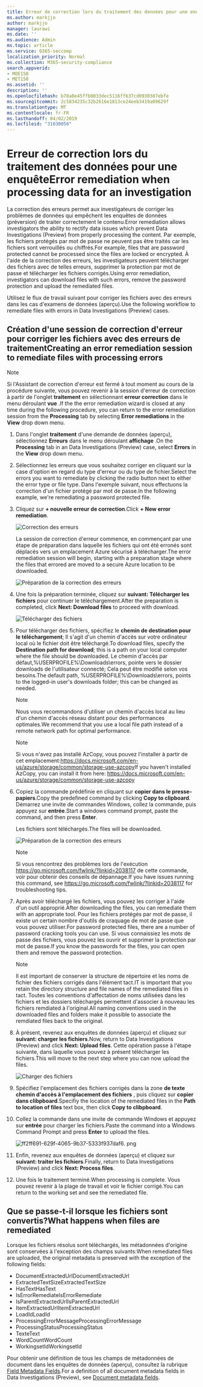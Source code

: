 ```yaml
---
title: Erreur de correction lors du traitement des données pour une enquête
ms.author: markjjo
author: markjjo
manager: laurawi
ms.date: ''
ms.audience: Admin
ms.topic: article
ms.service: O365-seccomp
localization_priority: Normal
ms.collection: M365-security-compliance
search.appverid:
- MOE150
- MET150
ms.assetid: ''
description: ''
ms.openlocfilehash: b78a8e45ffb0833dec5116ff637cd0930387ebfe
ms.sourcegitcommit: 2c5834235c32b2616e1813ce24eeb3419a09629f
ms.translationtype: MT
ms.contentlocale: fr-FR
ms.lasthandoff: 04/02/2019
ms.locfileid: "31030050"
---
```

# <a name="error-remediation-when-processing-data-for-an-investigation"></a><span data-ttu-id="1a85d-102">Erreur de correction lors du traitement des données pour une enquête</span><span class="sxs-lookup"><span data-stu-id="1a85d-102">Error remediation when processing data for an investigation</span></span>

<span data-ttu-id="1a85d-103">La correction des erreurs permet aux investigateurs de corriger les problèmes de données qui empêchent les enquêtes de données (préversion) de traiter correctement le contenu.</span><span class="sxs-lookup"><span data-stu-id="1a85d-103">Error remediation allows investigators the ability to rectify data issues which prevent Data Investigations (Preview) from properly processing the content.</span></span> <span data-ttu-id="1a85d-104">Par exemple, les fichiers protégés par mot de passe ne peuvent pas être traités car les fichiers sont verrouillés ou chiffrés.</span><span class="sxs-lookup"><span data-stu-id="1a85d-104">For example, files that are password protected cannot be processed since the files are locked or encrypted.</span></span> <span data-ttu-id="1a85d-105">À l'aide de la correction des erreurs, les investigateurs peuvent télécharger des fichiers avec de telles erreurs, supprimer la protection par mot de passe et télécharger les fichiers corrigés.</span><span class="sxs-lookup"><span data-stu-id="1a85d-105">Using error remediation, investigators can download files with such errors, remove the password protection and upload the remediated files.</span></span>

<span data-ttu-id="1a85d-106">Utilisez le flux de travail suivant pour corriger les fichiers avec des erreurs dans les cas d'examens de données (aperçu).</span><span class="sxs-lookup"><span data-stu-id="1a85d-106">Use the following workflow to remediate files with errors in Data Investigations (Preview) cases.</span></span>

## <a name="creating-an-error-remediation-session-to-remediate-files-with-processing-errors"></a><span data-ttu-id="1a85d-107">Création d'une session de correction d'erreur pour corriger les fichiers avec des erreurs de traitement</span><span class="sxs-lookup"><span data-stu-id="1a85d-107">Creating an error remediation session to remediate files with processing errors</span></span>

>[!NOTE]
><span data-ttu-id="1a85d-108">Si l'Assistant de correction d'erreur est fermé à tout moment au cours de la procédure suivante, vous pouvez revenir à la session d'erreur de correction à partir de l'onglet **traitement** en sélectionnant **erreur correction** dans le menu déroulant **vue** .</span><span class="sxs-lookup"><span data-stu-id="1a85d-108">If the the error remediation wizard is closed at any time during the following procedure, you can return to the error remediation session from the **Processing** tab by selecting **Error remediations** in the **View** drop down menu.</span></span>

1. <span data-ttu-id="1a85d-109">Dans l'onglet **traitement** d'une demande de données (aperçu), sélectionnez **Erreurs** dans le menu déroulant **affichage** .</span><span class="sxs-lookup"><span data-stu-id="1a85d-109">On the **Processing** tab in an Data Investigations (Preview) case, select **Errors** in the **View** drop down menu.</span></span>

2. <span data-ttu-id="1a85d-110">Sélectionnez les erreurs que vous souhaitez corriger en cliquant sur la case d'option en regard du type d'erreur ou du type de fichier.</span><span class="sxs-lookup"><span data-stu-id="1a85d-110">Select the errors you want to remediate by clicking the radio button next to either the error type or file type.</span></span>  <span data-ttu-id="1a85d-111">Dans l'exemple suivant, nous effectuons la correction d'un fichier protégé par mot de passe.</span><span class="sxs-lookup"><span data-stu-id="1a85d-111">In the following example, we're remediating a password protected file.</span></span>

3. <span data-ttu-id="1a85d-112">Cliquez sur **+ nouvelle erreur de correction**.</span><span class="sxs-lookup"><span data-stu-id="1a85d-112">Click **+ New error remediation**.</span></span>

    ![Correction des erreurs](../media/8c2faf1a-834b-44fc-b418-6a18aed8b81a.png)

    <span data-ttu-id="1a85d-114">La session de correction d'erreur commence, en commençant par une étape de préparation dans laquelle les fichiers qui ont été erronés sont déplacés vers un emplacement Azure sécurisé à télécharger.</span><span class="sxs-lookup"><span data-stu-id="1a85d-114">The error remediation session will begin, starting with a preparation stage where the files that errored are moved to a secure Azure location to be downloaded.</span></span>

    ![Préparation de la correction des erreurs](../media/390572ec-7012-47c4-a6b6-4cbb5649e8a8.png)

4. <span data-ttu-id="1a85d-116">Une fois la préparation terminée, cliquez sur **suivant: Télécharger les fichiers** pour continuer le téléchargement.</span><span class="sxs-lookup"><span data-stu-id="1a85d-116">After the preparation is completed, click **Next: Download files** to proceed with download.</span></span>

    ![Télécharger des fichiers](../media/6ac04b09-8e13-414a-9e24-7c75ba586363.png)

5. <span data-ttu-id="1a85d-118">Pour télécharger des fichiers, spécifiez le **chemin de destination pour le téléchargement**; Il s'agit d'un chemin d'accès sur votre ordinateur local où le fichier doit être téléchargé.</span><span class="sxs-lookup"><span data-stu-id="1a85d-118">To download files, specify the **Destination path for download**; this is a path on your local computer where the file should be downloaded.</span></span>  <span data-ttu-id="1a85d-119">Le chemin d'accès par défaut,%USERPROFILE%\Downloads\errors, pointe vers le dossier downloads de l'utilisateur connecté; Cela peut être modifié selon vos besoins.</span><span class="sxs-lookup"><span data-stu-id="1a85d-119">The default path, %USERPROFILE%\Downloads\errors, points to the logged-in user's downloads folder; this can be changed as needed.</span></span>

    >[!NOTE]
    ><span data-ttu-id="1a85d-120">Nous vous recommandons d'utiliser un chemin d'accès local au lieu d'un chemin d'accès réseau distant pour des performances optimales.</span><span class="sxs-lookup"><span data-stu-id="1a85d-120">We recommend that you use a local file path instead of a remote network path for optimal performance.</span></span>

    > [!NOTE]
    > <span data-ttu-id="1a85d-121">Si vous n'avez pas installé AzCopy, vous pouvez l'installer à partir de cet emplacement:https://docs.microsoft.com/en-us/azure/storage/common/storage-use-azcopy</span><span class="sxs-lookup"><span data-stu-id="1a85d-121">If you haven't installed AzCopy, you can install it from here: https://docs.microsoft.com/en-us/azure/storage/common/storage-use-azcopy</span></span>

6. <span data-ttu-id="1a85d-122">Copiez la commande prédéfinie en cliquant sur **copier dans le presse-papiers**.</span><span class="sxs-lookup"><span data-stu-id="1a85d-122">Copy the predefined command by clicking **Copy to clipboard**.</span></span> <span data-ttu-id="1a85d-123">Démarrez une invite de commandes Windows, collez la commande, puis appuyez sur **entrée**.</span><span class="sxs-lookup"><span data-stu-id="1a85d-123">Start a windows command prompt, paste the command, and then press **Enter**.</span></span>  

    <span data-ttu-id="1a85d-124">Les fichiers sont téléchargés.</span><span class="sxs-lookup"><span data-stu-id="1a85d-124">The files will be downloaded.</span></span>

    ![Préparation de la correction des erreurs](../media/f364ab4d-31c5-4375-b69f-650f694a2f69.png)

     > [!NOTE]
     > <span data-ttu-id="1a85d-126">Si vous rencontrez des problèmes lors de l'exécution https://go.microsoft.com/fwlink/?linkid=2038117 de cette commande, voir pour obtenir des conseils de dépannage.</span><span class="sxs-lookup"><span data-stu-id="1a85d-126">If you have issues running this command, see https://go.microsoft.com/fwlink/?linkid=2038117 for troubleshooting tips.</span></span>

7. <span data-ttu-id="1a85d-127">Après avoir téléchargé les fichiers, vous pouvez les corriger à l'aide d'un outil approprié.</span><span class="sxs-lookup"><span data-stu-id="1a85d-127">After downloading the files, you can remediate them with an appropriate tool.</span></span> <span data-ttu-id="1a85d-128">Pour les fichiers protégés par mot de passe, il existe un certain nombre d'outils de craquage de mot de passe que vous pouvez utiliser.</span><span class="sxs-lookup"><span data-stu-id="1a85d-128">For password protected files, there are a number of password cracking tools you can use.</span></span> <span data-ttu-id="1a85d-129">Si vous connaissiez les mots de passe des fichiers, vous pouvez les ouvrir et supprimer la protection par mot de passe.</span><span class="sxs-lookup"><span data-stu-id="1a85d-129">If you know the passwords for the files, you can open them and remove the password protection.</span></span>
    > [!NOTE]
    > <span data-ttu-id="1a85d-130">Il est important de conserver la structure de répertoire et les noms de fichier des fichiers corrigés dans l'élément tact.</span><span class="sxs-lookup"><span data-stu-id="1a85d-130">IT is important that you retain the directory structure and file names of the remediated files in tact.</span></span>  <span data-ttu-id="1a85d-131">Toutes les conventions d'affectation de noms utilisées dans les fichiers et les dossiers téléchargés permettent d'associer à nouveau les fichiers remdiated à l'original.</span><span class="sxs-lookup"><span data-stu-id="1a85d-131">All naming conventions used in the downloaded files and folders make it possible to associate the remdiated files back to the original.</span></span>

8. <span data-ttu-id="1a85d-132">À présent, revenez aux enquêtes de données (aperçu) et cliquez sur **suivant: charger les fichiers**.</span><span class="sxs-lookup"><span data-stu-id="1a85d-132">Now, return to Data Investigations (Preview) and click **Next: Upload files**.</span></span>  <span data-ttu-id="1a85d-133">Cette opération passe à l'étape suivante, dans laquelle vous pouvez à présent télécharger les fichiers.</span><span class="sxs-lookup"><span data-stu-id="1a85d-133">This will move to the next step where you can now upload the files.</span></span>

    ![Charger des fichiers](../media/af3d8617-1bab-4ecd-8de0-22e53acba240.png)

9. <span data-ttu-id="1a85d-135">Spécifiez l'emplacement des fichiers corrigés dans la zone **de texte chemin d'accès à l'emplacement des fichiers** , puis cliquez sur **copier dans clibpboard**.</span><span class="sxs-lookup"><span data-stu-id="1a85d-135">Specifiy the location of the remediated files in the **Path to location of files** text box, then click **Copy to clibpboard**.</span></span>

10. <span data-ttu-id="1a85d-136">Collez la commande dans une invite de commande Windows et appuyez sur **entrée** pour charger les fichiers.</span><span class="sxs-lookup"><span data-stu-id="1a85d-136">Paste the command into a Windows Command Prompt and press **Enter** to upload the files.</span></span>

    ![ff2ff691-629f-4065-9b37-5333f937daf6. png](../media/ff2ff691-629f-4065-9b37-5333f937daf6.png)

11. <span data-ttu-id="1a85d-138">Enfin, revenez aux enquêtes de données (aperçu) et cliquez sur **suivant: traiter les fichiers**.</span><span class="sxs-lookup"><span data-stu-id="1a85d-138">Finally, return to Data Investigations (Preview) and click **Next: Process files**.</span></span>

12. <span data-ttu-id="1a85d-139">Une fois le traitement terminé.</span><span class="sxs-lookup"><span data-stu-id="1a85d-139">When processing is complete.</span></span>  <span data-ttu-id="1a85d-140">Vous pouvez revenir à la plage de travail et voir le fichier corrigé.</span><span class="sxs-lookup"><span data-stu-id="1a85d-140">You can return to the working set and see the remediated file.</span></span>

## <a name="what-happens-when-files-are-remediated"></a><span data-ttu-id="1a85d-141">Que se passe-t-il lorsque les fichiers sont convertis?</span><span class="sxs-lookup"><span data-stu-id="1a85d-141">What happens when files are remediated</span></span>

<span data-ttu-id="1a85d-142">Lorsque les fichiers résolus sont téléchargés, les métadonnées d'origine sont conservées à l'exception des champs suivants:</span><span class="sxs-lookup"><span data-stu-id="1a85d-142">When remediated files are uploaded, the original metadata is preserved with the exception of the following fields:</span></span> 

- <span data-ttu-id="1a85d-143">DocumentExtractedUrl</span><span class="sxs-lookup"><span data-stu-id="1a85d-143">DocumentExtractedUrl</span></span>
- <span data-ttu-id="1a85d-144">ExtractedTextSize</span><span class="sxs-lookup"><span data-stu-id="1a85d-144">ExtractedTextSize</span></span>
- <span data-ttu-id="1a85d-145">HasText</span><span class="sxs-lookup"><span data-stu-id="1a85d-145">HasText</span></span>
- <span data-ttu-id="1a85d-146">IsErrorRemediate</span><span class="sxs-lookup"><span data-stu-id="1a85d-146">IsErrorRemediate</span></span>
- <span data-ttu-id="1a85d-147">IsParentExtractedUrl</span><span class="sxs-lookup"><span data-stu-id="1a85d-147">IsParentExtractedUrl</span></span>
- <span data-ttu-id="1a85d-148">ItemExtractedUrl</span><span class="sxs-lookup"><span data-stu-id="1a85d-148">ItemExtractedUrl</span></span>
- <span data-ttu-id="1a85d-149">LoadId</span><span class="sxs-lookup"><span data-stu-id="1a85d-149">LoadId</span></span>
- <span data-ttu-id="1a85d-150">ProcessingErrorMessage</span><span class="sxs-lookup"><span data-stu-id="1a85d-150">ProcessingErrorMessage</span></span>
- <span data-ttu-id="1a85d-151">ProcessingStatus</span><span class="sxs-lookup"><span data-stu-id="1a85d-151">ProcessingStatus</span></span>
- <span data-ttu-id="1a85d-152">Texte</span><span class="sxs-lookup"><span data-stu-id="1a85d-152">Text</span></span>
- <span data-ttu-id="1a85d-153">WordCount</span><span class="sxs-lookup"><span data-stu-id="1a85d-153">WordCount</span></span>
- <span data-ttu-id="1a85d-154">WorkingsetId</span><span class="sxs-lookup"><span data-stu-id="1a85d-154">WorkingsetId</span></span>

<span data-ttu-id="1a85d-155">Pour obtenir une définition de tous les champs de métadonnées de document dans les enquêtes de données (aperçu), consultez la rubrique [Field Metadata Fields](document-metadata-fields.md).</span><span class="sxs-lookup"><span data-stu-id="1a85d-155">For a definition of all document metadata fields in Data Investigations (Preview), see [Document metadata fields](document-metadata-fields.md).</span></span>